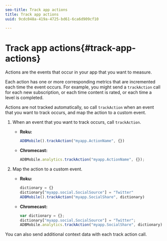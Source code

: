 ```yaml
---
seo-title: Track app actions
title: Track app actions
uuid: 9cdc048a-419a-4725-bd61-6ca6d909cf10

---
```


# Track app actions{#track-app-actions}

Actions are the events that occur in your app that you want to measure.

Each action has one or more corresponding metrics that are incremented each time the event occurs. For example, you might send a `trackAction` call for each new subscription, or each time content is rated, or each time a level is completed. 

Actions are not tracked automatically, so call `trackAction` when an event that you want to track occurs, and map the action to a custom event.

1. When an event that you want to track occurs, call `trackAction`.

   * **Roku:**

     ```js    
     ADBMobile().trackAction("myapp.ActionName", {})
     ```    

   * **Chromecast:**

     ```js    
     ADBMobile.analytics.trackAction("myapp.ActionName", {});
     ```

1. Map the action to a custom event.

   * **Roku:**

     ```js    
     dictionary = {} 
     dictionary["myapp.social.SocialSource"] = "Twitter"  
     ADBMobile().trackAction("myapp.SocialShare", dictionary)
     ```    

   * **Chromecast:**

     ```js    
     var dictionary = {}; 
     dictionary["myapp.social.SocialSource"] = "Twitter"; 
     ADBMobile.analytics.trackAction("myapp.SocialShare", dictionary);
     ```

You can also send additional context data with each track action call.

